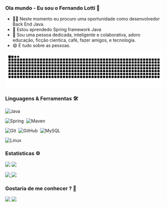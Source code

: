 ### Ola mundo - Eu sou o Fernando Lotti 🍵


- 👨‍💻 Neste momento eu procuro uma oportunidade como desenvolvedor Back End Java.
- 🍃 Estou aprendedo Spring framework Java
- 💬 Sou uma pessoa dedicada, inteligente e colaborativa, adoro educação, ficção cientica, café, fazer amigos, e tecnologia.
- 😄 É tudo sobre as pessoas.

![Snake animation](https://github.com/GuillaumeFalourd/GuillaumeFalourd/blob/output/github-contribution-grid-snake.svg)

### Linguagens & Ferramentas 🛠

![Java](https://img.shields.io/badge/-Java-05122A?style=flat&logo=Java&logoColor=white)&nbsp;

![Spring](https://img.shields.io/badge/-Spring-05122A?style=flat&logo=spring&logoColor=white)&nbsp;
![Maven](https://img.shields.io/badge/-Maven-05122A?style=flat&logo=apache-maven&logoColor=white)&nbsp;

![Git](https://img.shields.io/badge/-Git-05122A?style=flat&logo=git)&nbsp;
![GitHub](https://img.shields.io/badge/-GitHub-05122A?style=flat&logo=github)&nbsp;
![MySQL](https://img.shields.io/badge/-MySQL-05122A?style=flat&logo=mysql&logoColor=white)&nbsp;

![Linux](https://img.shields.io/badge/-Linux-05122A?style=flat&logo=linux&logoColor=white)&nbsp;

### Estatisticas ⚙️
  
<p align="left">
  <img height="180em" src="https://github-readme-streak-stats.herokuapp.com/?user=Fernand0Devel0per" />
  <img height="180em" src="https://user-images.githubusercontent.com/22433243/121538215-faa36d80-c9da-11eb-9dce-0def2d07ff62.gif" />
</p>  
  
<p align="left">
<a href="https://github.com/Fernand0Devel0per">
  <img height="150em" src="https://github-readme-stats.vercel.app/api/?username=Fernand0Devel0per&count_private=true&show_icons=true"/>
  <img height="150em" src="https://github-readme-stats.vercel.app/api/top-langs/?username=Fernand0Devel0per&layout=compact&langs_count=8&hide=HCL"/>
</a>
</p>

### Gostaria de me conhecer ? 🤝
<p align="left">
  
   <a href="https://www.linkedin.com/in/fernando-henrique-lotti" target="_blank"><img src="https://img.shields.io/badge/-LinkedIn-%230077B5?style=for-the-badge&logo=linkedin&logoColor=white" target="_blank"></a> 
   <a href = "mailto:fhlottideveloper@gmail.com"><img src="https://img.shields.io/badge/-Gmail-%23333?style=for-the-badge&logo=gmail&logoColor=white" target="_blank"></a>
</p>
